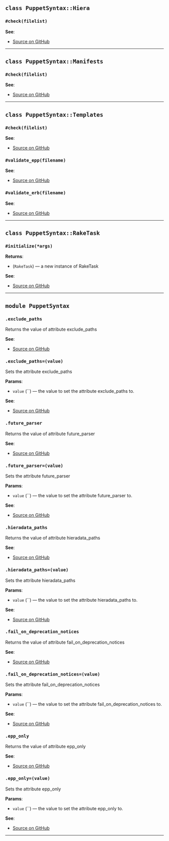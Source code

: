 
## `class PuppetSyntax::Hiera`

### `#check(filelist)`


**See**:
- [Source on GitHub](https://github.com/gds-operations/puppet-syntax/blob/master/lib/puppet-syntax/hiera.rb#L5)

---

## `class PuppetSyntax::Manifests`

### `#check(filelist)`


**See**:
- [Source on GitHub](https://github.com/gds-operations/puppet-syntax/blob/master/lib/puppet-syntax/manifests.rb#L3)

---

## `class PuppetSyntax::Templates`

### `#check(filelist)`


**See**:
- [Source on GitHub](https://github.com/gds-operations/puppet-syntax/blob/master/lib/puppet-syntax/templates.rb#L7)

### `#validate_epp(filename)`


**See**:
- [Source on GitHub](https://github.com/gds-operations/puppet-syntax/blob/master/lib/puppet-syntax/templates.rb#L29)

### `#validate_erb(filename)`


**See**:
- [Source on GitHub](https://github.com/gds-operations/puppet-syntax/blob/master/lib/puppet-syntax/templates.rb#L46)

---

## `class PuppetSyntax::RakeTask`

### `#initialize(*args)`


**Returns**:

- (`RakeTask`) — a new instance of RakeTask

**See**:
- [Source on GitHub](https://github.com/gds-operations/puppet-syntax/blob/master/lib/puppet-syntax/tasks/puppet-syntax.rb#L7)

---

## `module PuppetSyntax`

### `.exclude_paths`

Returns the value of attribute exclude_paths


**See**:
- [Source on GitHub](https://github.com/gds-operations/puppet-syntax/blob/master/lib/puppet-syntax.rb#L13)

### `.exclude_paths=(value)`

Sets the attribute exclude_paths

**Params**:

- `value` (``) — the value to set the attribute exclude_paths to.
  


**See**:
- [Source on GitHub](https://github.com/gds-operations/puppet-syntax/blob/master/lib/puppet-syntax.rb#L13)

### `.future_parser`

Returns the value of attribute future_parser


**See**:
- [Source on GitHub](https://github.com/gds-operations/puppet-syntax/blob/master/lib/puppet-syntax.rb#L13)

### `.future_parser=(value)`

Sets the attribute future_parser

**Params**:

- `value` (``) — the value to set the attribute future_parser to.
  


**See**:
- [Source on GitHub](https://github.com/gds-operations/puppet-syntax/blob/master/lib/puppet-syntax.rb#L13)

### `.hieradata_paths`

Returns the value of attribute hieradata_paths


**See**:
- [Source on GitHub](https://github.com/gds-operations/puppet-syntax/blob/master/lib/puppet-syntax.rb#L13)

### `.hieradata_paths=(value)`

Sets the attribute hieradata_paths

**Params**:

- `value` (``) — the value to set the attribute hieradata_paths to.
  


**See**:
- [Source on GitHub](https://github.com/gds-operations/puppet-syntax/blob/master/lib/puppet-syntax.rb#L13)

### `.fail_on_deprecation_notices`

Returns the value of attribute fail_on_deprecation_notices


**See**:
- [Source on GitHub](https://github.com/gds-operations/puppet-syntax/blob/master/lib/puppet-syntax.rb#L13)

### `.fail_on_deprecation_notices=(value)`

Sets the attribute fail_on_deprecation_notices

**Params**:

- `value` (``) — the value to set the attribute fail_on_deprecation_notices to.
  


**See**:
- [Source on GitHub](https://github.com/gds-operations/puppet-syntax/blob/master/lib/puppet-syntax.rb#L13)

### `.epp_only`

Returns the value of attribute epp_only


**See**:
- [Source on GitHub](https://github.com/gds-operations/puppet-syntax/blob/master/lib/puppet-syntax.rb#L13)

### `.epp_only=(value)`

Sets the attribute epp_only

**Params**:

- `value` (``) — the value to set the attribute epp_only to.
  


**See**:
- [Source on GitHub](https://github.com/gds-operations/puppet-syntax/blob/master/lib/puppet-syntax.rb#L13)

---

